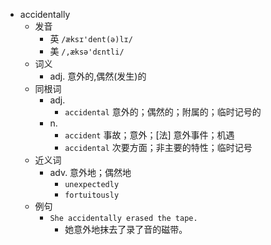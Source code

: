 - accidentally
  - 发音
    - 英 `/æksɪ'dent(ə)lɪ/`
    - 美 `/,æksə'dɛntli/`
  - 词义
    - adj. 意外的,偶然(发生)的
  - 同根词
    - adj.
      - `accidental` 意外的；偶然的；附属的；临时记号的
    - n.
      - `accident` 事故；意外；[法] 意外事件；机遇
      - `accidental` 次要方面；非主要的特性；临时记号
  - 近义词
    - adv. 意外地；偶然地
      - `unexpectedly`
      - `fortuitously`
  - 例句
    - `She accidentally erased the tape.`
      - 她意外地抹去了录了音的磁带。

